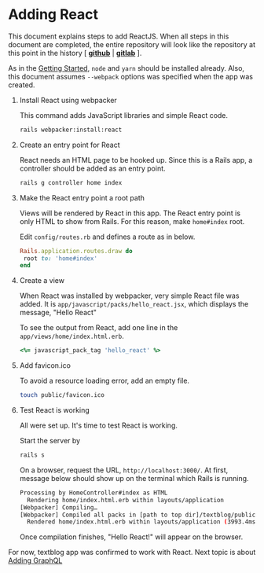 # Adding React

This document explains steps to add ReactJS.
When all steps in this document are completed, the entire repository will look like
the repository at this point in the history [
[__github__](https://github.com/yokolet/textblog/tree/d3a3c57656d2c4cc2eaf082215763cd028bca43e)
|
[__gitlab__](https://gitlab.com/yokolet/textblog/tree/d3a3c57656d2c4cc2eaf082215763cd028bca43e)
].

As in the [Getting Started](./GettingStarted.md), `node` and `yarn` should be
installed already. Also, this document assumes `--webpack` options was specified
when the app was created.

1. Install React using webpacker

    This command adds JavaScript libraries and simple React code.

    ```bash
    rails webpacker:install:react
    ```

2. Create an entry point for React

    React needs an HTML page to be hooked up. Since this is a Rails app,
    a controller should be added as an entry point.

    ```bash
    rails g controller home index
    ```

3. Make the React entry point a root path

    Views will be rendered by React in this app. The React entry point is only
    HTML to show from Rails. For this reason, make `home#index` root.
    
    Edit `config/routes.rb` and defines a route as in below.
   
    ```ruby
    Rails.application.routes.draw do
     root to: 'home#index'
    end
    ```

4. Create a view

    When React was installed by webpacker, very simple React file was added.
    It is `app/javascript/packs/hello_react.jsx`, which displays the message,
    "Hello React"
    
    To see the output from React, add one line in the `app/views/home/index.html.erb`.
    
    ```ruby
    <%= javascript_pack_tag 'hello_react' %>
    ```

5. Add favicon.ico

    To avoid a resource loading error, add an empty file.
    ```bash
    touch public/favicon.ico
    ```

6. Test React is working

    All were set up. It's time to test React is working.
    
    Start the server by
    
    ```bash
    rails s
    ```
    
    On a browser, request the URL, `http://localhost:3000/`.
    At first, message below should show up on the terminal which Rails is running.
    
    ```bash
    Processing by HomeController#index as HTML
      Rendering home/index.html.erb within layouts/application
    [Webpacker] Compiling…
    [Webpacker] Compiled all packs in [path to top dir]/textblog/public/packs
      Rendered home/index.html.erb within layouts/application (3993.4ms)
    ```

    Once compilation finishes, "Hello React!" will appear on the browser.
    
For now, textblog app was confirmed to work with React. Next topic is
about [Adding GraphQL](./AddingGraphQL.md)
